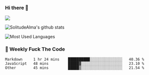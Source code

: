 ### Hi there 👋

<p>
  <a href="https://count.getloli.com/"><img src="https://count.getloli.com/get/@:solitudealma"></a>
</p>

![SolitudeAlma's github stats](https://github-readme-stats.vercel.app/api?username=solitudealma&show_icons=true&theme=radical)

![Most Used Languages](https://github-readme-stats.vercel.app/api/top-langs/?username=solitudealma&layout=compact&hide_border=true&theme=dark)
<!-- ![visitors](https://visitor-badge.glitch.me/badge?page_id=solitudealma.solitudealma.id) -->


### :dart: Weekly Fuck The Code

<!--START_SECTION:waka-->

```text
Markdown     1 hr 24 mins    ██████████░░░░░░░░░░░░░░░   40.36 %
JavaScript   48 mins         █████▓░░░░░░░░░░░░░░░░░░░   23.10 %
Other        45 mins         █████▒░░░░░░░░░░░░░░░░░░░   21.54 %
```

<!--END_SECTION:waka-->
